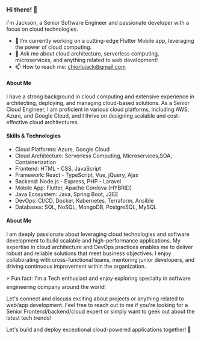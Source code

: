 ### Hi there! 👋

I'm Jackson, a Senior Software Engineer and passionate developer with a focus on cloud technologies.

- 🔭 I’m currently working on a cutting-edge Flutter Mobile app, leveraging the power of cloud computing.
- 💬 Ask me about cloud architecture, serverless computing, microservices, and anything related to web development!
- 📫 How to reach me: chiorlujack@gmail.com

#### About Me

I have a strong background in cloud computing and extensive experience in architecting, deploying, and managing cloud-based solutions. As a Senior Cloud Engineer, I am proficient in various cloud platforms, including AWS, Azure, and Google Cloud, and I thrive on designing scalable and cost-effective cloud architectures.

#### Skills & Technologies

- Cloud Platforms: Azure, Google Cloud
- Cloud Architecture: Serverless Computing, Microservices,SOA, Containerization
- Frontend: HTML - CSS, JavaScript 
- Framework: React - TypeScript, Vue, jQuery, Ajax
- Backend: Node.js - Express, PHP - Laravel
- Mobile App: Flutter, Apache Cordova (HYBRID)
- Java Ecosystem: Java, Spring Boot, J2EE
- DevOps: CI/CD, Docker, Kubernetes, Terraform, Ansible
- Databases: SQL, NoSQL, MongoDB, PostgreSQL, MySQL



#### About Me

I am deeply passionate about leveraging cloud technologies and software development to build scalable and high-performance applications. 
My expertise in cloud architecture and DevOps practices enables me to deliver robust and reliable solutions that meet business objectives. I enjoy collaborating with cross-functional teams, mentoring junior developers, and driving continuous improvement within the organization.

⚡ Fun fact: I'm a Tech enthusiast and enjoy exploring specialty in software engineering company around the world!

Let's connect and discuss exciting about projects or anything related to web/app development. Feel free to reach out to me if you're looking for a Senior Frontend/backend/cloud expert or simply want to geek out about the latest tech trends!

Let's build and deploy exceptional cloud-powered applications together! 🚀


